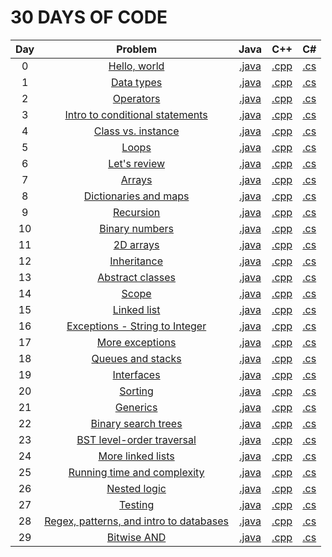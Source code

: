 # 30 DAYS OF CODE

|   Day  | Problem                                                                                                 | Java      | C++      | C#      |
|:------:|:-------------------------------------------------------------------------------------------------------:|:---------:|:--------:|:-------:|
|    0   | [Hello, world](https://www.hackerrank.com/challenges/30-hello-world)                                    | [.java]() | [.cpp]() | [.cs]() |
|    1   | [Data types](https://www.hackerrank.com/challenges/30-data-types)                                       | [.java]() | [.cpp]() | [.cs]() |
|    2   | [Operators](https://www.hackerrank.com/challenges/30-operators)                                         | [.java]() | [.cpp]() | [.cs]() |
|    3   | [Intro to conditional statements](https://www.hackerrank.com/challenges/30-conditional-statements)      | [.java]() | [.cpp]() | [.cs]() |
|    4   | [Class vs. instance](https://www.hackerrank.com/challenges/30-class-vs-instance)                        | [.java]() | [.cpp]() | [.cs]() |
|    5   | [Loops](https://www.hackerrank.com/challenges/30-loops)                                                 | [.java]() | [.cpp]() | [.cs]() |
|    6   | [Let's review](https://www.hackerrank.com/challenges/30-review-loop)                                    | [.java]() | [.cpp]() | [.cs]() |
|    7   | [Arrays](https://www.hackerrank.com/challenges/30-arrays)                                               | [.java]() | [.cpp]() | [.cs]() |
|    8   | [Dictionaries and maps](https://www.hackerrank.com/challenges/30-dictionaries-and-maps)                 | [.java]() | [.cpp]() | [.cs]() |
|    9   | [Recursion](https://www.hackerrank.com/challenges/30-recursion)                                         | [.java]() | [.cpp]() | [.cs]() |
|   10   | [Binary numbers](https://www.hackerrank.com/challenges/30-binary-numbers)                               | [.java]() | [.cpp]() | [.cs]() |
|   11   | [2D arrays](https://www.hackerrank.com/challenges/30-2d-arrays)                                         | [.java]() | [.cpp]() | [.cs]() |
|   12   | [Inheritance](https://www.hackerrank.com/challenges/30-inheritance)                                     | [.java]() | [.cpp]() | [.cs]() |
|   13   | [Abstract classes](https://www.hackerrank.com/challenges/30-abstract-classes)                           | [.java]() | [.cpp]() | [.cs]() |
|   14   | [Scope](https://www.hackerrank.com/challenges/30-scope)                                                 | [.java]() | [.cpp]() | [.cs]() |
|   15   | [Linked list](https://www.hackerrank.com/challenges/30-linked-list)                                     | [.java]() | [.cpp]() | [.cs]() |
|   16   | [Exceptions - String to Integer](https://www.hackerrank.com/challenges/30-exceptions-string-to-integer) | [.java]() | [.cpp]() | [.cs]() |
|   17   | [More exceptions](https://www.hackerrank.com/challenges/30-more-exceptions)                             | [.java]() | [.cpp]() | [.cs]() |
|   18   | [Queues and stacks](https://www.hackerrank.com/challenges/30-queues-stacks)                             | [.java]() | [.cpp]() | [.cs]() |
|   19   | [Interfaces](https://www.hackerrank.com/challenges/30-interfaces)                                       | [.java]() | [.cpp]() | [.cs]() |
|   20   | [Sorting](https://www.hackerrank.com/challenges/30-sorting)                                             | [.java]() | [.cpp]() | [.cs]() |
|   21   | [Generics](https://www.hackerrank.com/challenges/30-generics)                                           | [.java]() | [.cpp]() | [.cs]() |
|   22   | [Binary search trees](https://www.hackerrank.com/challenges/30-binary-search-trees)                     | [.java]() | [.cpp]() | [.cs]() |
|   23   | [BST level-order traversal](https://www.hackerrank.com/challenges/30-binary-trees)                      | [.java]() | [.cpp]() | [.cs]() |
|   24   | [More linked lists](https://www.hackerrank.com/challenges/30-linked-list-deletion)                      | [.java]() | [.cpp]() | [.cs]() |
|   25   | [Running time and complexity](https://www.hackerrank.com/challenges/30-running-time-and-complexity)     | [.java]() | [.cpp]() | [.cs]() |
|   26   | [Nested logic](https://www.hackerrank.com/challenges/30-nested-logic)                                   | [.java]() | [.cpp]() | [.cs]() |
|   27   | [Testing](https://www.hackerrank.com/challenges/30-testing)                                             | [.java]() | [.cpp]() | [.cs]() |
|   28   | [Regex, patterns, and intro to databases](https://www.hackerrank.com/challenges/30-regex-patterns)      | [.java]() | [.cpp]() | [.cs]() |
|   29   | [Bitwise AND](https://www.hackerrank.com/challenges/30-bitwise-and)                                     | [.java]() | [.cpp]() | [.cs]() |
